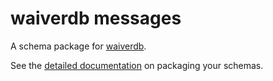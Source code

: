 # waiverdb messages

A schema package for [waiverdb](https://github.com/release-engineering/waiverdb).

See the [detailed documentation](https://fedora-messaging.readthedocs.io/en/latest/messages.html) on packaging your schemas.
